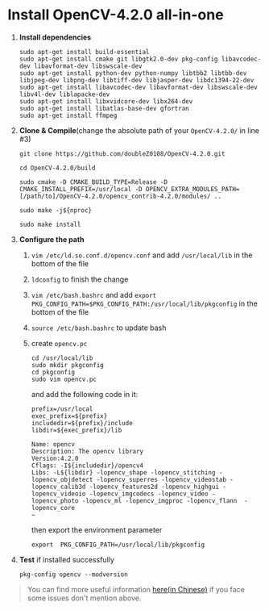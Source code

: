 # Install OpenCV-4.2.0 all-in-one

1. **Install dependencies**

   ```shell
   sudo apt-get install build-essential
   sudo apt-get install cmake git libgtk2.0-dev pkg-config libavcodec-dev libavformat-dev libswscale-dev
   sudo apt-get install python-dev python-numpy libtbb2 libtbb-dev libjpeg-dev libpng-dev libtiff-dev libjasper-dev libdc1394-22-dev 
   sudo apt-get install libavcodec-dev libavformat-dev libswscale-dev libv4l-dev liblapacke-dev
   sudo apt-get install libxvidcore-dev libx264-dev
   sudo apt-get install libatlas-base-dev gfortran 
   sudo apt-get install ffmpeg
   ```

2. **Clone & Compile**(change the absolute path of your `OpenCV-4.2.0/` in line #3)

   ```shell
   git clone https://github.com/doubleZ0108/OpenCV-4.2.0.git
   
   cd OpenCV-4.2.0/build
   
   sudo cmake -D CMAKE_BUILD_TYPE=Release -D CMAKE_INSTALL_PREFIX=/usr/local -D OPENCV_EXTRA_MODULES_PATH=[/path/to]/OpenCV-4.2.0/opencv_contrib-4.2.0/modules/ ..
   
   sudo make -j${nproc}
   
   sudo make install
   ```

3. **Configure the path**

   1. `vim /etc/ld.so.conf.d/opencv.conf` and add `/usr/local/lib` in the bottom of the file

   2. `ldconfig` to finish the change 

   3. `vim /etc/bash.bashrc` and add `export PKG_CONFIG_PATH=$PKG_CONFIG_PATH:/usr/local/lib/pkgconfig` in the bottom of the file

   4. `source /etc/bash.bashrc` to update bash

   5. create `opencv.pc`

      ```shell
      cd /usr/local/lib
      sudo mkdir pkgconfig
      cd pkgconfig
      sudo vim opencv.pc
      ```

      and add the following code in it:

      ```shell
      prefix=/usr/local
      exec_prefix=${prefix}
      includedir=${prefix}/include
      libdir=${exec_prefix}/lib
      
      Name: opencv
      Description: The opencv library
      Version:4.2.0
      Cflags: -I${includedir}/opencv4
      Libs: -L${libdir} -lopencv_shape -lopencv_stitching -lopencv_objdetect -lopencv_superres -lopencv_videostab -lopencv_calib3d -lopencv_features2d -lopencv_highgui -lopencv_videoio -lopencv_imgcodecs -lopencv_video -lopencv_photo -lopencv_ml -lopencv_imgproc -lopencv_flann  -lopencv_core
      ~
      ```

      then export the environment parameter

      ```shell
      export  PKG_CONFIG_PATH=/usr/local/lib/pkgconfig
      ```

4. **Test** if installed successfully

   ```shell
   pkg-config opencv --modversion
   ```


> You can find more useful information [here(in Chinese)](https://zhuanlan.zhihu.com/p/368573848) if you face some issues don't mention above.
